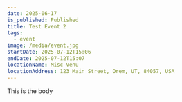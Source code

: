 ```yaml
---
date: 2025-06-17
is_published: Published
title: Test Event 2
tags:
  - event
image: /media/event.jpg
startDate: 2025-07-12T15:06
endDate: 2025-07-12T15:07
locationName: Misc Venu
locationAddress: 123 Main Street, Orem, UT, 84057, USA
---
```

This is the body